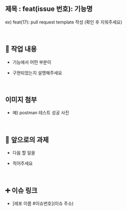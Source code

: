 ## 제목 : feat(issue 번호): 기능명
  ex) feat(17): pull request template 작성
  (확인 후 지워주세요)


  <br/>

## 🔎 작업 내용

- 기능에서 어떤 부분이

- 구현되었는지 설명해주세요

  <br/>

## 이미지 첨부

- 예) postman 테스트 성공 사진
<br/>

## 🔧 앞으로의 과제

- 다음 할 일을

- 적어주세요

  <br/>

## ➕ 이슈 링크

- [레포 이름 #이슈번호](이슈 주소)

<br/>